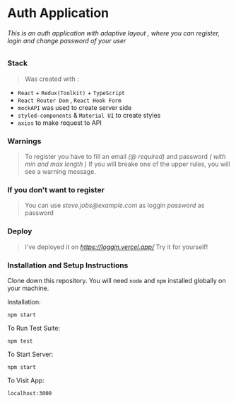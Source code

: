 # Auth Application

###### This is an auth application with _adaptive layout_ , where you can register, login and change password of your user
 
 ### Stack 

>Was created with : 

- `React` + `Redux(Toolkit)` + `TypeScript`
- `React Router Dom` , `React Hook Form`
- `mockAPI` was used to create server side
- `styled-components` & `Material UI` to create styles
- `axios` to make request to API

### Warnings

>To register you have to fill an email _(@ required)_  and password _( with min and max length )_
>If you will breake one of the upper rules, you will see a warning message. 

### If you don't want to register

>You can use 
> _steve.jobs@example.com_ as loggin
> _password_ as password

### Deploy
> I've deployed it on _https://loggin.vercel.app/_ 
>Try it for yourself!

### Installation and Setup Instructions

Clone down this repository. You will need  `node` and `npm` installed globally on your machine.

Installation:

`npm start`

To Run Test Suite:

`npm test`

To Start Server:

`npm start`

To Visit App:

`localhost:3000`



